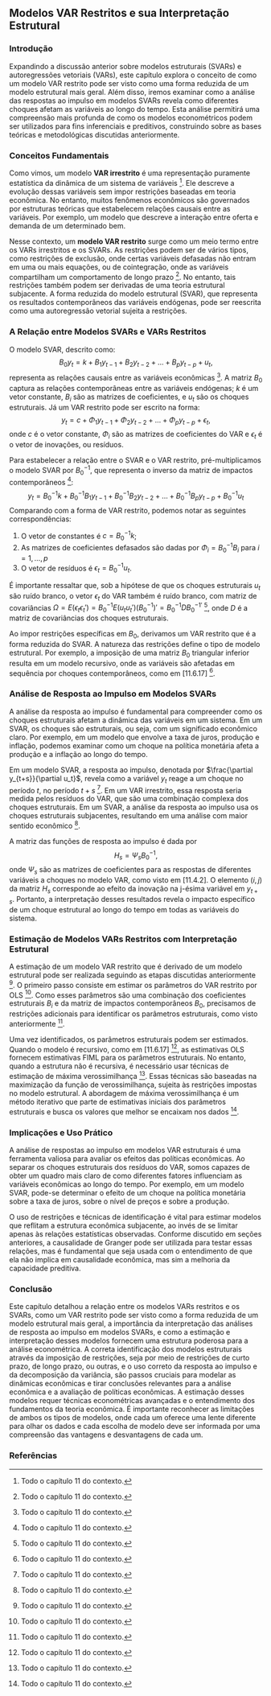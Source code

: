 ## Modelos VAR Restritos e sua Interpretação Estrutural

### Introdução
Expandindo a discussão anterior sobre modelos estruturais (SVARs) e autoregressões vetoriais (VARs), este capítulo explora o conceito de como um modelo VAR restrito pode ser visto como uma forma reduzida de um modelo estrutural mais geral. Além disso, iremos examinar como a análise das respostas ao impulso em modelos SVARs revela como diferentes choques afetam as variáveis ao longo do tempo. Esta análise permitirá uma compreensão mais profunda de como os modelos econométricos podem ser utilizados para fins inferenciais e preditivos, construindo sobre as bases teóricas e metodológicas discutidas anteriormente.

### Conceitos Fundamentais
Como vimos, um modelo **VAR irrestrito** é uma representação puramente estatística da dinâmica de um sistema de variáveis [^2]. Ele descreve a evolução dessas variáveis sem impor restrições baseadas em teoria econômica. No entanto, muitos fenômenos econômicos são governados por estruturas teóricas que estabelecem relações causais entre as variáveis. Por exemplo, um modelo que descreve a interação entre oferta e demanda de um determinado bem.

Nesse contexto, um **modelo VAR restrito** surge como um meio termo entre os VARs irrestritos e os SVARs. As restrições podem ser de vários tipos, como restrições de exclusão, onde certas variáveis defasadas não entram em uma ou mais equações, ou de cointegração, onde as variáveis compartilham um comportamento de longo prazo [^2]. No entanto, tais restrições também podem ser derivadas de uma teoria estrutural subjacente. A forma reduzida do modelo estrutural (SVAR), que representa os resultados contemporâneos das variáveis endógenas, pode ser reescrita como uma autoregressão vetorial sujeita a restrições.

### A Relação entre Modelos SVARs e VARs Restritos
O modelo SVAR, descrito como:
$$ B_0 y_t = k + B_1y_{t-1} + B_2y_{t-2} + \ldots + B_py_{t-p} + u_t, $$
representa as relações causais entre as variáveis econômicas [^2]. A matriz $B_0$ captura as relações contemporâneas entre as variáveis endógenas;  $k$ é um vetor constante, $B_i$  são as matrizes de coeficientes, e $u_t$ são os choques estruturais. Já um VAR restrito pode ser escrito na forma:
$$ y_t = c + \Phi_1y_{t-1} + \Phi_2y_{t-2} + \ldots + \Phi_py_{t-p} + \epsilon_t, $$
onde $c$ é o vetor constante, $\Phi_i$ são as matrizes de coeficientes do VAR e $\epsilon_t$ é o vetor de inovações, ou resíduos.

Para estabelecer a relação entre o SVAR e o VAR restrito, pré-multiplicamos o modelo SVAR por $B_0^{-1}$, que representa o inverso da matriz de impactos contemporâneos [^2]:
$$
y_t = B_0^{-1}k + B_0^{-1}B_1y_{t-1} + B_0^{-1}B_2y_{t-2} + \ldots + B_0^{-1}B_py_{t-p} + B_0^{-1}u_t
$$
Comparando com a forma de VAR restrito, podemos notar as seguintes correspondências:
1.  O vetor de constantes é $c = B_0^{-1}k$;
2.  As matrizes de coeficientes defasados são dadas por $\Phi_i = B_0^{-1}B_i$ para $i=1,\ldots,p$
3.  O vetor de resíduos é $\epsilon_t = B_0^{-1}u_t$.

É importante ressaltar que, sob a hipótese de que os choques estruturais $u_t$ são ruído branco, o vetor $\epsilon_t$ do VAR também é ruído branco, com matriz de covariâncias $\Omega=E(\epsilon_t\epsilon_t') = B_0^{-1}E(u_tu_t')(B_0^{-1})'=B_0^{-1}DB_0^{-1'}$ [^2], onde $D$ é a matriz de covariâncias dos choques estruturais.

Ao impor restrições específicas em $B_0$, derivamos um VAR restrito que é a forma reduzida do SVAR. A natureza das restrições define o tipo de modelo estrutural. Por exemplo, a imposição de uma matriz $B_0$ triangular inferior resulta em um modelo recursivo, onde as variáveis são afetadas em sequência por choques contemporâneos, como em [11.6.17] [^2].

### Análise de Resposta ao Impulso em Modelos SVARs
A análise da resposta ao impulso é fundamental para compreender como os choques estruturais afetam a dinâmica das variáveis em um sistema. Em um SVAR, os choques são estruturais, ou seja, com um significado econômico claro. Por exemplo, em um modelo que envolve a taxa de juros, produção e inflação, podemos examinar como um choque na política monetária afeta a produção e a inflação ao longo do tempo.

Em um modelo SVAR, a resposta ao impulso, denotada por $\frac{\partial y_{t+s}}{\partial u_t}$, revela como a variável $y_t$ reage a um choque no período $t$, no período $t+s$ [^2]. Em um VAR irrestrito, essa resposta seria medida pelos resíduos do VAR, que são uma combinação complexa dos choques estruturais. Em um SVAR, a análise da resposta ao impulso usa os choques estruturais subjacentes, resultando em uma análise com maior sentido econômico [^2].

A matriz das funções de resposta ao impulso é dada por
$$ H_s = \Psi_s B_0^{-1} , $$
onde $\Psi_s$ são as matrizes de coeficientes para as respostas de diferentes variáveis a choques no modelo VAR, como visto em [11.4.2]. O elemento $(i,j)$ da matriz $H_s$ corresponde ao efeito da inovação na j-ésima variável em $y_{t+s}$. Portanto, a interpretação desses resultados revela o impacto específico de um choque estrutural ao longo do tempo em todas as variáveis do sistema.

### Estimação de Modelos VARs Restritos com Interpretação Estrutural
A estimação de um modelo VAR restrito que é derivado de um modelo estrutural pode ser realizada seguindo as etapas discutidas anteriormente [^2]. O primeiro passo consiste em estimar os parâmetros do VAR restrito por OLS [^2]. Como esses parâmetros são uma combinação dos coeficientes estruturais $B_i$ e da matriz de impactos contemporâneos $B_0$, precisamos de restrições adicionais para identificar os parâmetros estruturais, como visto anteriormente [^2].

Uma vez identificados, os parâmetros estruturais podem ser estimados. Quando o modelo é recursivo, como em [11.6.17] [^2], as estimativas OLS fornecem estimativas FIML para os parâmetros estruturais. No entanto, quando a estrutura não é recursiva, é necessário usar técnicas de estimação de máxima verossimilhança [^2]. Essas técnicas são baseadas na maximização da função de verossimilhança, sujeita às restrições impostas no modelo estrutural. A abordagem de máxima verossimilhança é um método iterativo que parte de estimativas iniciais dos parâmetros estruturais e busca os valores que melhor se encaixam nos dados [^2].

### Implicações e Uso Prático
A análise de respostas ao impulso em modelos VAR estruturais é uma ferramenta valiosa para avaliar os efeitos das políticas econômicas. Ao separar os choques estruturais dos resíduos do VAR, somos capazes de obter um quadro mais claro de como diferentes fatores influenciam as variáveis econômicas ao longo do tempo. Por exemplo, em um modelo SVAR, pode-se determinar o efeito de um choque na política monetária sobre a taxa de juros, sobre o nível de preços e sobre a produção.

O uso de restrições e técnicas de identificação é vital para estimar modelos que reflitam a estrutura econômica subjacente, ao invés de se limitar apenas às relações estatísticas observadas. Conforme discutido em seções anteriores, a causalidade de Granger pode ser utilizada para testar essas relações, mas é fundamental que seja usada com o entendimento de que ela não implica em causalidade econômica, mas sim a melhoria da capacidade preditiva.

### Conclusão
Este capítulo detalhou a relação entre os modelos VARs restritos e os SVARs, como um VAR restrito pode ser visto como a forma reduzida de um modelo estrutural mais geral, a importância da interpretação das análises de resposta ao impulso em modelos SVARs, e como a estimação e interpretação desses modelos fornecem uma estrutura poderosa para a análise econométrica. A correta identificação dos modelos estruturais através da imposição de restrições, seja por meio de restrições de curto prazo, de longo prazo, ou outras, e o uso correto da resposta ao impulso e da decomposição da variância, são passos cruciais para modelar as dinâmicas econômicas e tirar conclusões relevantes para a análise econômica e a avaliação de políticas econômicas. A estimação desses modelos requer técnicas econométricas avançadas e o entendimento dos fundamentos da teoria econômica.
É importante reconhecer as limitações de ambos os tipos de modelos, onde cada um oferece uma lente diferente para olhar os dados e cada escolha de modelo deve ser informada por uma compreensão das vantagens e desvantagens de cada um.

### Referências
[^1]:  Seção 11.1 do contexto.
[^2]:  Todo o capítulo 11 do contexto.
<!-- END -->
